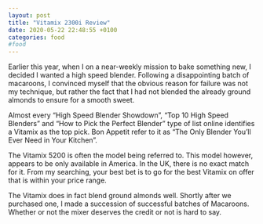 ```yaml
---
layout: post
title: "Vitamix 2300i Review"
date: 2020-05-22 22:48:55 +0100
categories: food
#food
---
```


Earlier this year, when I on a near-weekly mission to bake something new, I decided I wanted a high speed blender. Following a disappointing batch of macaroons, I convinced myself that the obvious reason for failure was not my technique, but rather the fact that I had not blended the already ground almonds to ensure for a smooth sweet.

Almost every “High Speed Blender Showdown”, “Top 10 High Speed Blenders” and “How to Pick the Perfect Blender” type of list online identifies a Vitamix as the top pick. Bon Appetit refer to it as “The Only Blender You’ll Ever Need in Your Kitchen”.

The Vitamix 5200 is often the model being referred to. This model however, appears to be only available in America. In the UK, there is no exact match for it. From my searching, your best bet is to go for the best Vitamix on offer that is within your price range.



The Vitamix does in fact blend ground almonds well. Shortly after we purchased one, I made a succession of successful batches of Macaroons. Whether or not the mixer deserves the credit or not is hard to say.  